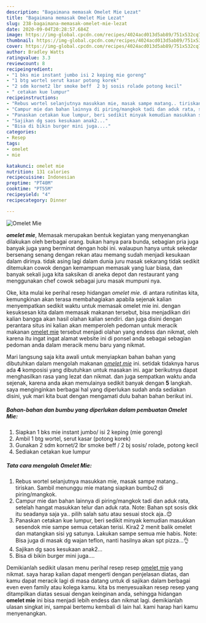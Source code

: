 ```yaml
---
description: "Bagaimana memasak Omelet Mie Lezat"
title: "Bagaimana memasak Omelet Mie Lezat"
slug: 238-bagaimana-memasak-omelet-mie-lezat
date: 2020-09-04T20:28:57.684Z
image: https://img-global.cpcdn.com/recipes/4024acd013d5ab89/751x532cq70/omelet-mie-foto-resep-utama.jpg
thumbnail: https://img-global.cpcdn.com/recipes/4024acd013d5ab89/751x532cq70/omelet-mie-foto-resep-utama.jpg
cover: https://img-global.cpcdn.com/recipes/4024acd013d5ab89/751x532cq70/omelet-mie-foto-resep-utama.jpg
author: Bradley Watts
ratingvalue: 3.3
reviewcount: 8
recipeingredient:
- "1 bks mie instant jumbo isi 2 keping mie goreng"
- "1 btg wortel serut kasar potong korek"
- "2 sdm kornet2 lbr smoke beff  2 bj sosis rolade potong kecil"
- " cetakan kue lumpur"
recipeinstructions:
- "Rebus wortel selanjutnya masukkan mie, masak sampe matang.. tiriskan. Sambil menunggu mie matang siapkan bumbu2 di piring/mangkok."
- "Campur mie dan bahan lainnya di piring/mangkok tadi dan aduk rata, setelah hangat masukkan telur dan aduk rata. Note: Bahan spt sosis dkk itu seadanya saja ya.. pilih salah satu atau sesuai stock aja..😊"
- "Panaskan cetakan kue lumpur, beri sedikit minyak kemudian masukkan sesendok mie sampe semua cetakan terisi. Kira2 2 menit balik omelet dan matangkan sisi yg satunya. Lakukan sampe semua mie habis. Note: Bisa juga di masak dg wajan teflon, nanti hasilnya akan spt pizza...👌"
- "Sajikan dg saos kesukaan anak2..."
- "Bisa di bikin burger mini juga...."
categories:
- Resep
tags:
- omelet
- mie

katakunci: omelet mie 
nutrition: 131 calories
recipecuisine: Indonesian
preptime: "PT40M"
cooktime: "PT55M"
recipeyield: "4"
recipecategory: Dinner

---
```



![Omelet Mie](https://img-global.cpcdn.com/recipes/4024acd013d5ab89/751x532cq70/omelet-mie-foto-resep-utama.jpg)

<b><i>omelet mie</i></b>, Memasak merupakan bentuk kegiatan yang menyenangkan dilakukan oleh berbagai orang. bukan hanya para bunda, sebagian pria juga banyak juga yang berminat dengan hobi ini. walaupun hanya untuk sekedar bersenang senang dengan rekan atau memang sudah menjadi kesukaan dalam dirinya. tidak asing lagi dalam dunia juru masak sekarang tidak sedikit ditemukan cowok dengan kemampuan memasak yang luar biasa, dan banyak sekali juga kita saksikan di aneka depot dan restaurant yang menggunakan chef cowok sebagai juru masak mumpuni nya.

Oke, kita mulai ke perihal resep hidangan <i>omelet mie</i>. di antara rutinitas kita, kemungkinan akan terasa membahagiakan apabila sejenak kalian menyempatkan sedikit waktu untuk memasak omelet mie ini. dengan kesuksesan kita dalam memasak makanan tersebut, bisa menjadikan diri kalian bangga akan hasil olahan kalian sendiri. dan juga disini dengan perantara situs ini kalian akan memperoleh pedoman untuk meracik makanan <u>omelet mie</u> tersebut menjadi olahan yang endess dan nikmat, oleh karena itu ingat ingat alamat website ini di ponsel anda sebagai sebagian pedoman anda dalam meracik menu baru yang nikmat.




Mari langsung saja kita awali untuk menyiapkan bahan bahan yang dibutuhkan dalam mengolah makanan <u><i>omelet mie</i></u> ini. setidak tidaknya harus ada <b>4</b> komposisi yang dibutuhkan untuk masakan ini. agar berikutnya dapat menghasilkan rasa yang lezat dan nikmat. dan juga sempatkan waktu anda sejenak, karena anda akan memulainya sedikit banyak dengan <b>5</b> langkah. saya menginginkan berbagai hal yang diperlukan sudah anda sediakan disini, yuk mari kita buat dengan mengamati dulu bahan bahan berikut ini.

<!--inarticleads1-->

##### Bahan-bahan dan bumbu yang diperlukan dalam pembuatan Omelet Mie:

1. Siapkan 1 bks mie instant jumbo/ isi 2 keping (mie goreng)
1. Ambil 1 btg wortel, serut kasar (potong korek)
1. Gunakan 2 sdm kornet/2 lbr smoke beff / 2 bj sosis/ rolade, potong kecil
1. Sediakan  cetakan kue lumpur




<!--inarticleads2-->

##### Tata cara mengolah Omelet Mie:

1. Rebus wortel selanjutnya masukkan mie, masak sampe matang.. tiriskan. Sambil menunggu mie matang siapkan bumbu2 di piring/mangkok.
1. Campur mie dan bahan lainnya di piring/mangkok tadi dan aduk rata, setelah hangat masukkan telur dan aduk rata. Note: Bahan spt sosis dkk itu seadanya saja ya.. pilih salah satu atau sesuai stock aja..😊
1. Panaskan cetakan kue lumpur, beri sedikit minyak kemudian masukkan sesendok mie sampe semua cetakan terisi. Kira2 2 menit balik omelet dan matangkan sisi yg satunya. Lakukan sampe semua mie habis. Note: Bisa juga di masak dg wajan teflon, nanti hasilnya akan spt pizza...👌
1. Sajikan dg saos kesukaan anak2...
1. Bisa di bikin burger mini juga....




Demikianlah sedikit ulasan menu perihal resep resep <u>omelet mie</u> yang nikmat. saya harap kalian dapat mengerti dengan penjelasan diatas, dan kamu dapat meracik lagi di masa datang untuk di sajikan dalam berbagai even even family atau kolega kamu. kita bs menyesuaikan resep resep yang ditampilkan diatas sesuai dengan keinginan anda, sehingga hidangan <b>omelet mie</b> ini bisa menjadi lebih endess dan nikmat lagi. demikianlah ulasan singkat ini, sampai bertemu kembali di lain hal. kami harap hari kamu menyenangkan.
